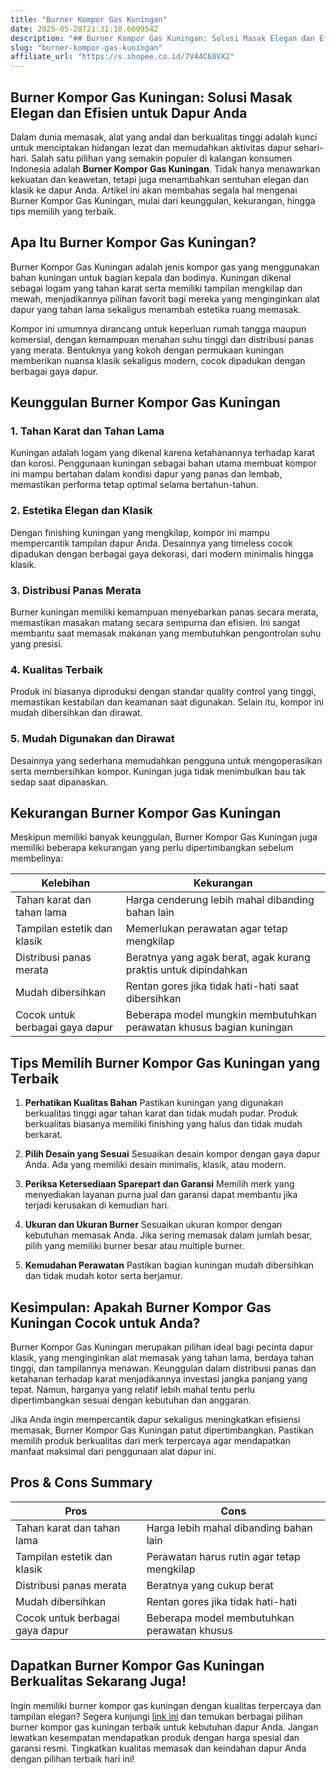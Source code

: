 ```yaml
---
title: "Burner Kompor Gas Kuningan"
date: 2025-05-28T21:31:10.669954Z
description: "## Burner Kompor Gas Kuningan: Solusi Masak Elegan dan Efisien untuk Dapur Anda..."
slug: "burner-kompor-gas-kuningan"
affiliate_url: "https://s.shopee.co.id/7V44C68VX2"
---
```

## Burner Kompor Gas Kuningan: Solusi Masak Elegan dan Efisien untuk Dapur Anda

Dalam dunia memasak, alat yang andal dan berkualitas tinggi adalah kunci untuk menciptakan hidangan lezat dan memudahkan aktivitas dapur sehari-hari. Salah satu pilihan yang semakin populer di kalangan konsumen Indonesia adalah **Burner Kompor Gas Kuningan**. Tidak hanya menawarkan kekuatan dan keawetan, tetapi juga menambahkan sentuhan elegan dan klasik ke dapur Anda. Artikel ini akan membahas segala hal mengenai Burner Kompor Gas Kuningan, mulai dari keunggulan, kekurangan, hingga tips memilih yang terbaik.

## Apa Itu Burner Kompor Gas Kuningan?

Burner Kompor Gas Kuningan adalah jenis kompor gas yang menggunakan bahan kuningan untuk bagian kepala dan bodinya. Kuningan dikenal sebagai logam yang tahan karat serta memiliki tampilan mengkilap dan mewah, menjadikannya pilihan favorit bagi mereka yang menginginkan alat dapur yang tahan lama sekaligus menambah estetika ruang memasak.

Kompor ini umumnya dirancang untuk keperluan rumah tangga maupun komersial, dengan kemampuan menahan suhu tinggi dan distribusi panas yang merata. Bentuknya yang kokoh dengan permukaan kuningan memberikan nuansa klasik sekaligus modern, cocok dipadukan dengan berbagai gaya dapur.

## Keunggulan Burner Kompor Gas Kuningan

### 1. **Tahan Karat dan Tahan Lama**
Kuningan adalah logam yang dikenal karena ketahanannya terhadap karat dan korosi. Penggunaan kuningan sebagai bahan utama membuat kompor ini mampu bertahan dalam kondisi dapur yang panas dan lembab, memastikan performa tetap optimal selama bertahun-tahun.

### 2. **Estetika Elegan dan Klasik**
Dengan finishing kuningan yang mengkilap, kompor ini mampu mempercantik tampilan dapur Anda. Desainnya yang timeless cocok dipadukan dengan berbagai gaya dekorasi, dari modern minimalis hingga klasik.

### 3. **Distribusi Panas Merata**
Burner kuningan memiliki kemampuan menyebarkan panas secara merata, memastikan masakan matang secara sempurna dan efisien. Ini sangat membantu saat memasak makanan yang membutuhkan pengontrolan suhu yang presisi.

### 4. **Kualitas Terbaik**
Produk ini biasanya diproduksi dengan standar quality control yang tinggi, memastikan kestabilan dan keamanan saat digunakan. Selain itu, kompor ini mudah dibersihkan dan dirawat.

### 5. **Mudah Digunakan dan Dirawat**
Desainnya yang sederhana memudahkan pengguna untuk mengoperasikan serta membersihkan kompor. Kuningan juga tidak menimbulkan bau tak sedap saat dipanaskan.

## Kekurangan Burner Kompor Gas Kuningan

Meskipun memiliki banyak keunggulan, Burner Kompor Gas Kuningan juga memiliki beberapa kekurangan yang perlu dipertimbangkan sebelum membelinya:

| **Kelebihan**                         | **Kekurangan**                            |
|--------------------------------------|------------------------------------------|
| Tahan karat dan tahan lama         | Harga cenderung lebih mahal dibanding bahan lain |
| Tampilan estetik dan klasik        | Memerlukan perawatan agar tetap mengkilap |
| Distribusi panas merata            | Beratnya yang agak berat, agak kurang praktis untuk dipindahkan |
| Mudah dibersihkan                | Rentan gores jika tidak hati-hati saat dibersihkan |
| Cocok untuk berbagai gaya dapur  | Beberapa model mungkin membutuhkan perawatan khusus bagian kuningan |

## Tips Memilih Burner Kompor Gas Kuningan yang Terbaik

1. **Perhatikan Kualitas Bahan**
Pastikan kuningan yang digunakan berkualitas tinggi agar tahan karat dan tidak mudah pudar. Produk berkualitas biasanya memiliki finishing yang halus dan tidak mudah berkarat.

2. **Pilih Desain yang Sesuai**
Sesuaikan desain kompor dengan gaya dapur Anda. Ada yang memiliki desain minimalis, klasik, atau modern.

3. **Periksa Ketersediaan Sparepart dan Garansi**
Memilih merk yang menyediakan layanan purna jual dan garansi dapat membantu jika terjadi kerusakan di kemudian hari.

4. **Ukuran dan Ukuran Burner**
Sesuaikan ukuran kompor dengan kebutuhan memasak Anda. Jika sering memasak dalam jumlah besar, pilih yang memiliki burner besar atau multiple burner.

5. **Kemudahan Perawatan**
Pastikan bagian kuningan mudah dibersihkan dan tidak mudah kotor serta berjamur.

## Kesimpulan: Apakah Burner Kompor Gas Kuningan Cocok untuk Anda?

Burner Kompor Gas Kuningan merupakan pilihan ideal bagi pecinta dapur klasik, yang menginginkan alat memasak yang tahan lama, berdaya tahan tinggi, dan tampilannya menawan. Keunggulan dalam distribusi panas dan ketahanan terhadap karat menjadikannya investasi jangka panjang yang tepat. Namun, harganya yang relatif lebih mahal tentu perlu dipertimbangkan sesuai dengan kebutuhan dan anggaran.

Jika Anda ingin mempercantik dapur sekaligus meningkatkan efisiensi memasak, Burner Kompor Gas Kuningan patut dipertimbangkan. Pastikan memilih produk berkualitas dari merk terpercaya agar mendapatkan manfaat maksimal dari penggunaan alat dapur ini.

## Pros & Cons Summary

| **Pros** | **Cons** |
|-----------------------|--------------------------------------------------|
| Tahan karat dan tahan lama | Harga lebih mahal dibanding bahan lain |
| Tampilan estetik dan klasik | Perawatan harus rutin agar tetap mengkilap |
| Distribusi panas merata | Beratnya yang cukup berat |
| Mudah dibersihkan | Rentan gores jika tidak hati-hati |
| Cocok untuk berbagai gaya dapur | Beberapa model membutuhkan perawatan khusus |

## Dapatkan Burner Kompor Gas Kuningan Berkualitas Sekarang Juga!

Ingin memiliki burner kompor gas kuningan dengan kualitas terpercaya dan tampilan elegan? Segera kunjungi [link ini](https://s.shopee.co.id/7V44C68VX2) dan temukan berbagai pilihan burner kompor gas kuningan terbaik untuk kebutuhan dapur Anda. Jangan lewatkan kesempatan mendapatkan produk dengan harga spesial dan garansi resmi. Tingkatkan kualitas memasak dan keindahan dapur Anda dengan pilihan terbaik hari ini!